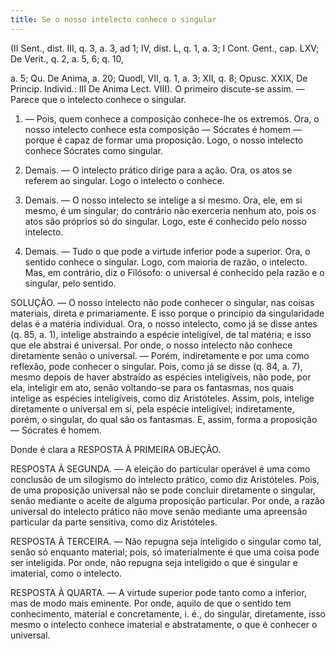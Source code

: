 ```yaml
---
title: Se o nosso intelecto conhece o singular
---
```


(II Sent., dist. III, q. 3, a. 3, ad 1; IV, dist. L, q. 1, a. 3; I Cont. Gent., cap. LXV; De Verit., q. 2, a. 5, 6; q. 10, 

a. 5; Qu. De Anima, a. 20; Quodl, VII, q. 1, a. 3; XII, q. 8; Opusc. XXIX, De Princip. Individ.: III De Anima Lect. VIII).
  O primeiro discute-se assim. ― Parece que o intelecto conhece o singular.  

1. ― Pois, quem conhece a composição conhece-lhe os extremos. Ora, o nosso intelecto conhece esta composição ― Sócrates é homem ― porque é capaz de formar uma proposição. Logo, o nosso intelecto conhece Sócrates como singular.  

2. Demais. ― O intelecto prático dirige para a ação. Ora, os atos se referem ao singular. Logo o intelecto o conhece.  

3. Demais. ― O nosso intelecto se intelige a si mesmo. Ora, ele, em si mesmo, é um singular; do contrário não exerceria nenhum ato, pois os atos são próprios só do singular. Logo, este é conhecido pelo nosso intelecto.  

4. Demais. ― Tudo o que pode a virtude inferior pode a superior. Ora, o sentido conhece o singular. Logo, com maioria de razão, o intelecto.  Mas, em contrário, diz o Filósofo: o universal é conhecido pela razão e o singular, pelo sentido.  

SOLUÇÃO. ― O nosso intelecto não pode conhecer o singular, nas coisas materiais, direta e primariamente. E isso porque o princípio da singularidade delas é a matéria individual. Ora, o nosso intelecto, como já se disse antes (q. 85, a. 1), intelige abstraindo a espécie inteligível, de tal matéria; e isso que ele abstrai é universal. Por onde, o nosso intelecto não conhece diretamente senão o universal. ― Porém, indiretamente e por uma como reflexão, pode conhecer o singular. Pois, como já se disse (q. 84, a. 7), mesmo depois de haver abstraído as espécies inteligíveis, não pode, por ela, inteligir em ato, senão voltando-se para os fantasmas, nos quais intelige as espécies inteligíveis, como diz Aristóteles. Assim, pois, intelige diretamente o universal em si, pela espécie inteligível; indiretamente, porém, o singular, do qual são os fantasmas. E, assim, forma a proposição ― Sócrates é homem.  

Donde é clara a RESPOSTA À PRIMEIRA OBJEÇÃO.  

RESPOSTA À SEGUNDA. ― A eleição do particular operável é uma como conclusão de um silogismo do intelecto prático, como diz Aristóteles. Pois, de uma proposição universal não se pode concluir diretamente o singular, senão mediante o aceite de alguma proposição particular. Por onde, a razão universal do intelecto prático não move senão mediante uma apreensão particular da parte sensitiva, como diz Aristóteles.  

RESPOSTA À TERCEIRA. ― Não repugna seja inteligido o singular como tal, senão só enquanto material; pois, só imaterialmente é que uma coisa pode ser inteligida. Por onde, não repugna seja inteligido o que é singular e imaterial, como o intelecto. 

RESPOSTA À QUARTA. ― A virtude superior pode tanto como a inferior, mas de modo mais eminente. Por onde, aquilo de que o sentido tem conhecimento, material e concretamente, i. é., do singular, diretamente, isso mesmo o intelecto conhece imaterial e abstratamente, o que é conhecer o universal.